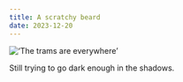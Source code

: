 ```yaml
---
title: A scratchy beard
date: 2023-12-20
---
```


![‘The trams are everywhere’](/231220-melbourne-trams.jpeg)

Still trying to go dark enough in the shadows.








